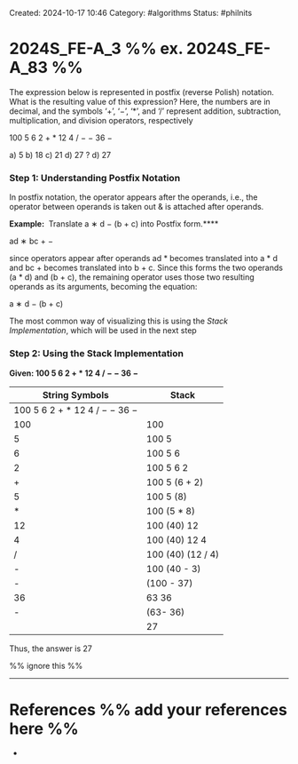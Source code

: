 Created: 2024-10-17 10:46
Category: #algorithms
Status: #philnits



# 2024S_FE-A_3 %% ex. 2024S_FE-A_83 %%

The expression below is represented in postfix (reverse Polish) notation. What is the resulting value of this expression? Here, the numbers are in decimal, and the symbols ‘+’, ‘−’, ‘*’, and ‘/’ represent addition, subtraction, multiplication, and division operators, respectively

100 5 6 2 + * 12 4 / − − 36 −

a) 5
b) 18
c) 21
d) 27
?
d) 27
### Step 1: Understanding Postfix Notation


In postfix notation, the operator appears after the operands, i.e., the operator between operands is taken out & is attached after operands.

**Example:**  Translate a ∗ d − (b + c) into Postfix form.****

ad ∗ bc + −

since operators appear after operands ad * becomes translated into a * d and bc + becomes translated into b + c. Since this forms the two operands (a * d) and (b + c), the remaining operator uses those two resulting operands as its arguments, becoming the equation:

a ∗ d − (b + c)

The most common way of visualizing this is using the *Stack Implementation*, which will be used in the next step
### Step 2: Using the Stack Implementation

**Given: 100 5 6 2 + * 12 4 / − − 36 −**

| **String Symbols**            | **Stack**         |
| ----------------------------- | ----------------- |
| 100 5 6 2 + * 12 4 / − − 36 − |                   |
| 100                           | 100               |
| 5                             | 100 5             |
| 6                             | 100 5 6           |
| 2                             | 100 5 6 2         |
| +                             | 100 5 (6 + 2)     |
| 5                             | 100 5 (8)         |
| *                             | 100 (5 * 8)       |
| 12                            | 100 (40) 12       |
| 4                             | 100 (40) 12 4     |
| /                             | 100 (40) (12 / 4) |
| -                             | 100 (40 - 3)      |
| -                             | (100 - 37)        |
| 36                            | 63 36             |
| -                             | (63- 36)          |
|                               | 27                |
Thus, the answer is 27


%% ignore this %%
<!--SR:!2025-04-13,41,290-->
---









# References %% add your references here %%
- 
